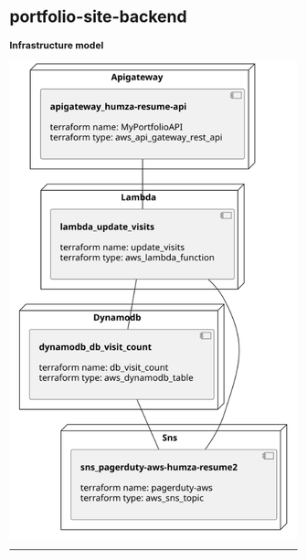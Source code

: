 # portfolio-site-backend
### Infrastructure model
![Infrastructure main model](.infragenie/infrastructure_main_model.svg)

---
